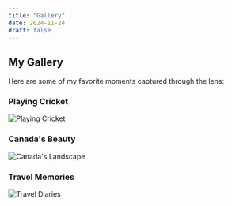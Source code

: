 ```yaml
---
title: "Gallery"
date: 2024-11-24
draft: false
---
```


## My Gallery

Here are some of my favorite moments captured through the lens:

### Playing Cricket
![Playing Cricket](https://via.placeholder.com/600x400 "Playing Cricket")

### Canada's Beauty
![Canada's Landscape](https://via.placeholder.com/600x400 "Canada's Landscape")

### Travel Memories
![Travel Diaries](https://via.placeholder.com/600x400 "Travel Diaries")
